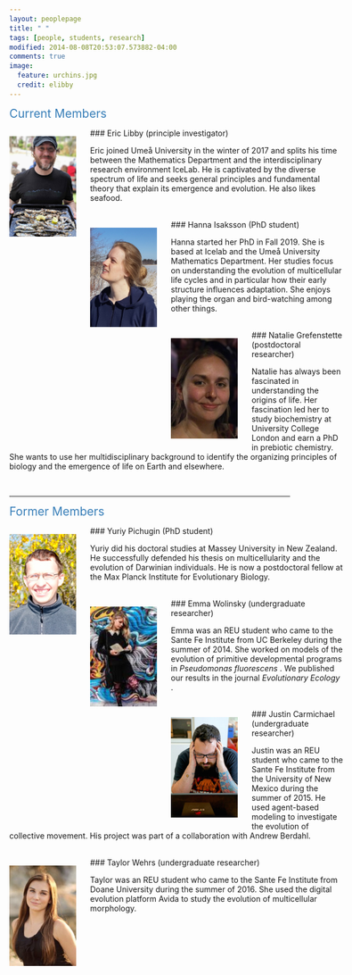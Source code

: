```yaml
---
layout: peoplepage
title: " "
tags: [people, students, research]
modified: 2014-08-08T20:53:07.573882-04:00
comments: true
image:
  feature: urchins.jpg
  credit: elibby
---
```



<span style="text-align=left;font-size:1.5em;color:#377EB8;"> Current Members</span> 

<div>
<p style="float: left;padding-right:25px"><img src="/images/eric_res.jpg" width="120"></p>
<div style="width: 600px">
### Eric Libby (principle investigator)
<p> Eric joined Ume&aring; University in the winter of 2017 and splits his time between the Mathematics Department and the interdisciplinary research environment IceLab. He is captivated by the diverse spectrum of life and seeks general principles and fundamental theory that explain its emergence and evolution. He also likes seafood. </p>    
</div>       
</div>    
<BR CLEAR="...">
<div>
<p style="float: left;padding-right:25px"><img src="/images/hanna.jpg" width="120"></p> 
<div style="width: 600px">
### Hanna Isaksson (PhD student) 
<p>Hanna started her PhD in Fall 2019. She is based at Icelab and the Ume&aring; University Mathematics Department. Her studies focus on understanding the evolution of multicellular life cycles and in particular how their early structure influences adaptation. She enjoys playing the organ and bird-watching among other things. </p>   
</div>   
</div>    
<BR CLEAR="...">
<div>
<p style="float: left;padding-right:25px"><img src="/images/natalie.jpg" width="120" ></p> 
<div style="width: 600px">
### Natalie Grefenstette (postdoctoral researcher) 
<p>Natalie has always been fascinated in understanding the origins of life. Her fascination led her to study biochemistry at University College London and earn a PhD in prebiotic chemistry. She wants to use her multidisciplinary background to identify the organizing principles of biology and the emergence of life on Earth and elsewhere. </p> 
</div>  
</div>     
<BR CLEAR="...">

--- 
<span style="text-align=left;font-size:1.5em;color:#377EB8;">Former Members</span>      

<div>
<p style="float: left;padding-right:25px"><img src="/images/yuriy.jpg" width="120"></p> 
<div style="width: 600px">
### Yuriy Pichugin (PhD student) 
<p> Yuriy did his doctoral studies at Massey University in New Zealand. He successfully defended his thesis on multicellularity and the evolution of Darwinian individuals. He is now a postdoctoral fellow at the Max Planck Institute for Evolutionary Biology.</p> 
</div> 
</div>      
<BR CLEAR="...">
<div>
<p style="float: left;padding-right:25px"><img src="/images/emma.jpg" width="120"></p> 
<div style="width: 600px">
### Emma Wolinsky (undergraduate researcher) 
<p>Emma was an REU student who came to the Sante Fe Institute from UC Berkeley during the summer of 2014. She worked on models of the evolution of primitive developmental programs in <I> Pseudomonas fluorescens </I>. We published our results in the journal <I> Evolutionary Ecology </I>.</p> 
</div>  
</div> 
<BR CLEAR="...">  
<div>
<p style="float: left;padding-right:25px"><img src="/images/justin.jpg" width="120"></p> 
<div style="width: 600px">
### Justin Carmichael (undergraduate researcher) 
<p>Justin was an REU student who came to the Sante Fe Institute from the University of New Mexico during the summer of 2015. He used agent-based modeling to investigate the evolution of collective movement. His project was part of a collaboration with Andrew Berdahl.</p>  
</div>  
</div> 
<BR CLEAR="...">  

 
<div>
<p style="float: left;padding-right:25px"><img src="/images/taylorwehrs.jpg" width="120"></p> 
<div style="width: 600px">
### Taylor Wehrs (undergraduate researcher)  
<p>Taylor was an REU student who came to the Sante Fe Institute from Doane University during the summer of 2016. She used the digital evolution platform Avida to study the evolution of multicellular morphology.</p> 
</div> 
</div>     
<BR CLEAR="...">

 



         

